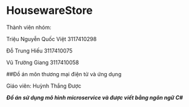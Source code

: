# HousewareStore

Thành viên nhóm:

Triệu Nguyễn Quốc Việt 3117410298

Đỗ Trung Hiếu 3117410075

Vũ Trường Giang 3117410058


##Đồ án môn thương mại điện tử và ứng dụng

Giáo viên: Huỳnh Thắng Được

***Đồ án sử dụng mô hình _microservice_ và được viết bằng ngôn ngữ C#***
